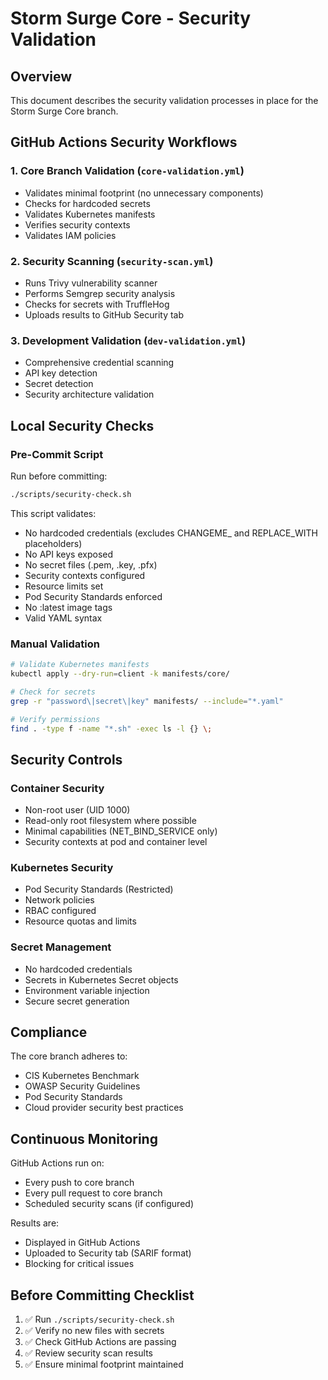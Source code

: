 # Storm Surge Core - Security Validation

## Overview

This document describes the security validation processes in place for the Storm Surge Core branch.

## GitHub Actions Security Workflows

### 1. Core Branch Validation (`core-validation.yml`)
- Validates minimal footprint (no unnecessary components)
- Checks for hardcoded secrets
- Validates Kubernetes manifests
- Verifies security contexts
- Validates IAM policies

### 2. Security Scanning (`security-scan.yml`)
- Runs Trivy vulnerability scanner
- Performs Semgrep security analysis
- Checks for secrets with TruffleHog
- Uploads results to GitHub Security tab

### 3. Development Validation (`dev-validation.yml`)
- Comprehensive credential scanning
- API key detection
- Secret detection
- Security architecture validation

## Local Security Checks

### Pre-Commit Script
Run before committing:
```bash
./scripts/security-check.sh
```

This script validates:
- No hardcoded credentials (excludes CHANGEME_ and REPLACE_WITH placeholders)
- No API keys exposed
- No secret files (.pem, .key, .pfx)
- Security contexts configured
- Resource limits set
- Pod Security Standards enforced
- No :latest image tags
- Valid YAML syntax

### Manual Validation
```bash
# Validate Kubernetes manifests
kubectl apply --dry-run=client -k manifests/core/

# Check for secrets
grep -r "password\|secret\|key" manifests/ --include="*.yaml"

# Verify permissions
find . -type f -name "*.sh" -exec ls -l {} \;
```

## Security Controls

### Container Security
- Non-root user (UID 1000)
- Read-only root filesystem where possible
- Minimal capabilities (NET_BIND_SERVICE only)
- Security contexts at pod and container level

### Kubernetes Security
- Pod Security Standards (Restricted)
- Network policies
- RBAC configured
- Resource quotas and limits

### Secret Management
- No hardcoded credentials
- Secrets in Kubernetes Secret objects
- Environment variable injection
- Secure secret generation

## Compliance

The core branch adheres to:
- CIS Kubernetes Benchmark
- OWASP Security Guidelines
- Pod Security Standards
- Cloud provider security best practices

## Continuous Monitoring

GitHub Actions run on:
- Every push to core branch
- Every pull request to core branch
- Scheduled security scans (if configured)

Results are:
- Displayed in GitHub Actions
- Uploaded to Security tab (SARIF format)
- Blocking for critical issues

## Before Committing Checklist

1. ✅ Run `./scripts/security-check.sh`
2. ✅ Verify no new files with secrets
3. ✅ Check GitHub Actions are passing
4. ✅ Review security scan results
5. ✅ Ensure minimal footprint maintained